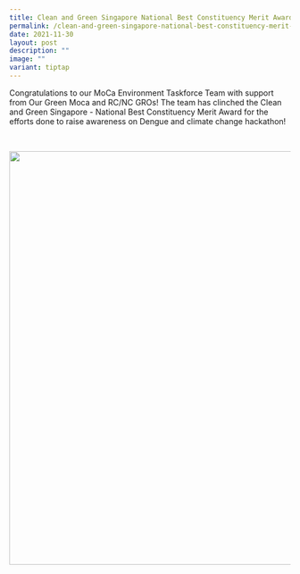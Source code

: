 ```yaml
---
title: Clean and Green Singapore National Best Constituency Merit Award
permalink: /clean-and-green-singapore-national-best-constituency-merit-award/
date: 2021-11-30
layout: post
description: ""
image: ""
variant: tiptap
---
```

<p>Congratulations to our MoCa Environment Taskforce Team with support from
Our Green Moca and RC/NC GROs! The team has clinched the Clean and Green
Singapore - National Best Constituency Merit Award for the efforts done
to raise awareness on Dengue and climate change hackathon!</p>
<p>
<br>
</p>
<div class="isomer-image-wrapper">
<img style="width: 740px; color: rgb(0, 0, 0); font-family: system-ui, -apple-system, &quot;system-ui&quot;, &quot;Segoe UI&quot;, Roboto, Oxygen, Ubuntu, Cantarell, &quot;Open Sans&quot;, &quot;Helvetica Neue&quot;, sans-serif; font-size: medium; font-style: normal; font-variant-ligatures: normal; font-variant-caps: normal; font-weight: 400; letter-spacing: normal; orphans: 2; text-align: start; text-indent: 0px; text-transform: none; widows: 2; word-spacing: 0px; -webkit-text-stroke-width: 0px; white-space: normal; text-decoration-thickness: initial; text-decoration-style: initial; text-decoration-color: initial;" height="auto" width="100%" src="https://moca.sgp1.cdn.digitaloceanspaces.com/News%20%26%20Notices/61a6e5cf993ad254150eee0e_WhatsApp%2520Image%25202021-11-23%2520at%252012.10.43%2520PM.webp">
</div>
<p></p>